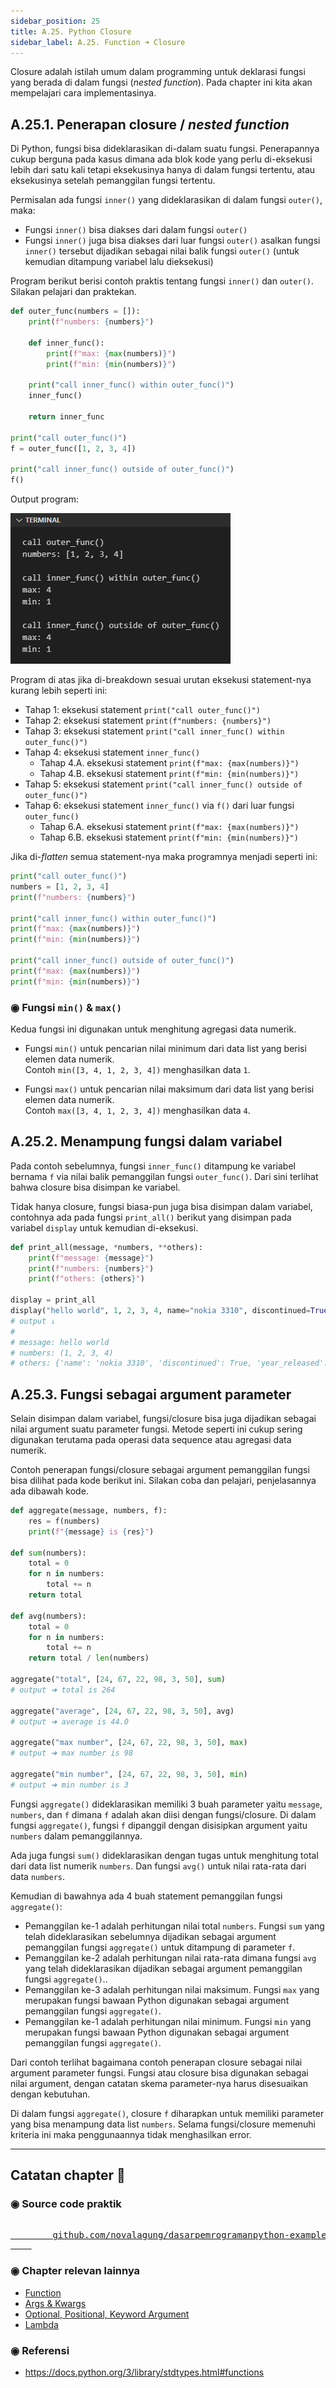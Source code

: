 ```yaml
---
sidebar_position: 25
title: A.25. Python Closure
sidebar_label: A.25. Function ➜ Closure
---
```


Closure adalah istilah umum dalam programming untuk deklarasi fungsi yang berada di dalam fungsi (*nested function*). Pada chapter ini kita akan mempelajari cara implementasinya.

## A.25.1. Penerapan closure / *nested function*

Di Python, fungsi bisa dideklarasikan di-dalam suatu fungsi. Penerapannya cukup berguna pada kasus dimana ada blok kode yang perlu di-eksekusi lebih dari satu kali tetapi eksekusinya hanya di dalam fungsi tertentu, atau eksekusinya setelah pemanggilan fungsi tertentu.

Permisalan ada fungsi `inner()` yang dideklarasikan di dalam fungsi `outer()`, maka:

- Fungsi `inner()` bisa diakses dari dalam fungsi `outer()`
- Fungsi `inner()` juga bisa diakses dari luar fungsi `outer()` asalkan fungsi `inner()` tersebut dijadikan sebagai nilai balik fungsi `outer()` (untuk kemudian ditampung variabel lalu dieksekusi)

Program berikut berisi contoh praktis tentang fungsi `inner()` dan `outer()`. Silakan pelajari dan praktekan.

```python
def outer_func(numbers = []):
    print(f"numbers: {numbers}")

    def inner_func():
        print(f"max: {max(numbers)}")
        print(f"min: {min(numbers)}")

    print("call inner_func() within outer_func()")
    inner_func()

    return inner_func

print("call outer_func()")
f = outer_func([1, 2, 3, 4])

print("call inner_func() outside of outer_func()")
f()
```

Output program:

![Python closure function](img/closure-1.png)

Program di atas jika di-breakdown sesuai urutan eksekusi statement-nya kurang lebih seperti ini:

- Tahap 1: eksekusi statement `print("call outer_func()")`
- Tahap 2: eksekusi statement `print(f"numbers: {numbers}")`
- Tahap 3: eksekusi statement `print("call inner_func() within outer_func()")`
- Tahap 4: eksekusi statement `inner_func()`
  - Tahap 4.A. eksekusi statement `print(f"max: {max(numbers)}")`
  - Tahap 4.B. eksekusi statement `print(f"min: {min(numbers)}")`
- Tahap 5: eksekusi statement `print("call inner_func() outside of outer_func()")`
- Tahap 6: eksekusi statement `inner_func()` via `f()` dari luar fungsi `outer_func()`
  - Tahap 6.A. eksekusi statement `print(f"max: {max(numbers)}")`
  - Tahap 6.B. eksekusi statement `print(f"min: {min(numbers)}")`

Jika di-*flatten* semua statement-nya maka programnya menjadi seperti ini:

```python
print("call outer_func()")
numbers = [1, 2, 3, 4]
print(f"numbers: {numbers}")

print("call inner_func() within outer_func()")
print(f"max: {max(numbers)}")
print(f"min: {min(numbers)}")

print("call inner_func() outside of outer_func()")
print(f"max: {max(numbers)}")
print(f"min: {min(numbers)}")
```

### ◉ Fungsi `min()` & `max()`

Kedua fungsi ini digunakan untuk menghitung agregasi data numerik.

- Fungsi `min()` untuk pencarian nilai minimum dari data list yang berisi elemen data numerik.<br />Contoh `min([3, 4, 1, 2, 3, 4])` menghasilkan data `1`.

- Fungsi `max()` untuk pencarian nilai maksimum dari data list yang berisi elemen data numerik.<br />Contoh `max([3, 4, 1, 2, 3, 4])` menghasilkan data `4`.

## A.25.2. Menampung fungsi dalam variabel

Pada contoh sebelumnya, fungsi `inner_func()` ditampung ke variabel bernama `f` via nilai balik pemanggilan fungsi `outer_func()`. Dari sini terlihat bahwa closure bisa disimpan ke variabel.

Tidak hanya closure, fungsi biasa-pun juga bisa disimpan dalam variabel, contohnya ada pada fungsi `print_all()` berikut yang disimpan pada variabel `display` untuk kemudian di-eksekusi.

```python
def print_all(message, *numbers, **others):
    print(f"message: {message}")
    print(f"numbers: {numbers}")
    print(f"others: {others}")

display = print_all
display("hello world", 1, 2, 3, 4, name="nokia 3310", discontinued=True, year_released=2000)
# output ↓
#
# message: hello world
# numbers: (1, 2, 3, 4)
# others: {'name': 'nokia 3310', 'discontinued': True, 'year_released': 2000}
```

## A.25.3. Fungsi sebagai argument parameter

Selain disimpan dalam variabel, fungsi/closure bisa juga dijadikan sebagai nilai argument suatu parameter fungsi. Metode seperti ini cukup sering digunakan terutama pada operasi data sequence atau agregasi data numerik.

Contoh penerapan fungsi/closure sebagai argument pemanggilan fungsi bisa dilihat pada kode berikut ini. Silakan coba dan pelajari, penjelasannya ada dibawah kode.

```python
def aggregate(message, numbers, f):
    res = f(numbers)
    print(f"{message} is {res}")

def sum(numbers):
    total = 0
    for n in numbers:
        total += n
    return total

def avg(numbers):
    total = 0
    for n in numbers:
        total += n
    return total / len(numbers)

aggregate("total", [24, 67, 22, 98, 3, 50], sum)
# output ➜ total is 264

aggregate("average", [24, 67, 22, 98, 3, 50], avg)
# output ➜ average is 44.0

aggregate("max number", [24, 67, 22, 98, 3, 50], max)
# output ➜ max number is 98

aggregate("min number", [24, 67, 22, 98, 3, 50], min)
# output ➜ min number is 3
```

Fungsi `aggregate()` dideklarasikan memiliki 3 buah parameter yaitu `message`, `numbers`, dan `f` dimana `f` adalah akan diisi dengan fungsi/closure. Di dalam fungsi `aggregate()`, fungsi `f` dipanggil dengan disisipkan argument yaitu `numbers` dalam pemanggilannya.

Ada juga fungsi `sum()` dideklarasikan dengan tugas untuk menghitung total dari data list numerik `numbers`. Dan fungsi `avg()` untuk nilai rata-rata dari data `numbers`.

Kemudian di bawahnya ada 4 buah statement pemanggilan fungsi `aggregate()`:

- Pemanggilan ke-1 adalah perhitungan nilai total `numbers`. Fungsi `sum` yang telah dideklarasikan sebelumnya dijadikan sebagai argument pemanggilan fungsi `aggregate()` untuk ditampung di parameter `f`.
- Pemanggilan ke-2 adalah perhitungan nilai rata-rata dimana fungsi `avg` yang telah dideklarasikan dijadikan sebagai argument pemanggilan fungsi `aggregate()`..
- Pemanggilan ke-3 adalah perhitungan nilai maksimum. Fungsi `max` yang merupakan fungsi bawaan Python digunakan sebagai argument pemanggilan fungsi `aggregate()`.
- Pemanggilan ke-1 adalah perhitungan nilai minimum. Fungsi `min` yang merupakan fungsi bawaan Python digunakan sebagai argument pemanggilan fungsi `aggregate()`.

Dari contoh terlihat bagaimana contoh penerapan closure sebagai nilai argument parameter fungsi. Fungsi atau closure bisa digunakan sebagai nilai argument, dengan catatan skema parameter-nya harus disesuaikan dengan kebutuhan.

Di dalam fungsi `aggregate()`, closure `f` diharapkan untuk memiliki parameter yang bisa menampung data list `numbers`. Selama fungsi/closure memenuhi kriteria ini maka penggunaannya tidak menghasilkan error.

---

<div class="section-footnote">

## Catatan chapter 📑

### ◉ Source code praktik

<pre>
    <a href="https://github.com/novalagung/dasarpemrogramanpython-example/tree/master/args-kwargs">
        github.com/novalagung/dasarpemrogramanpython-example/../args-kwargs
    </a>
</pre>

### ◉ Chapter relevan lainnya

- [Function](/basic/function)
- [Args & Kwargs](/basic/args-kwargs)
- [Optional, Positional, Keyword Argument](/basic/positional-optional-keyword-argument)
- [Lambda](/basic/lambda)

### ◉ Referensi

- https://docs.python.org/3/library/stdtypes.html#functions

</div>
